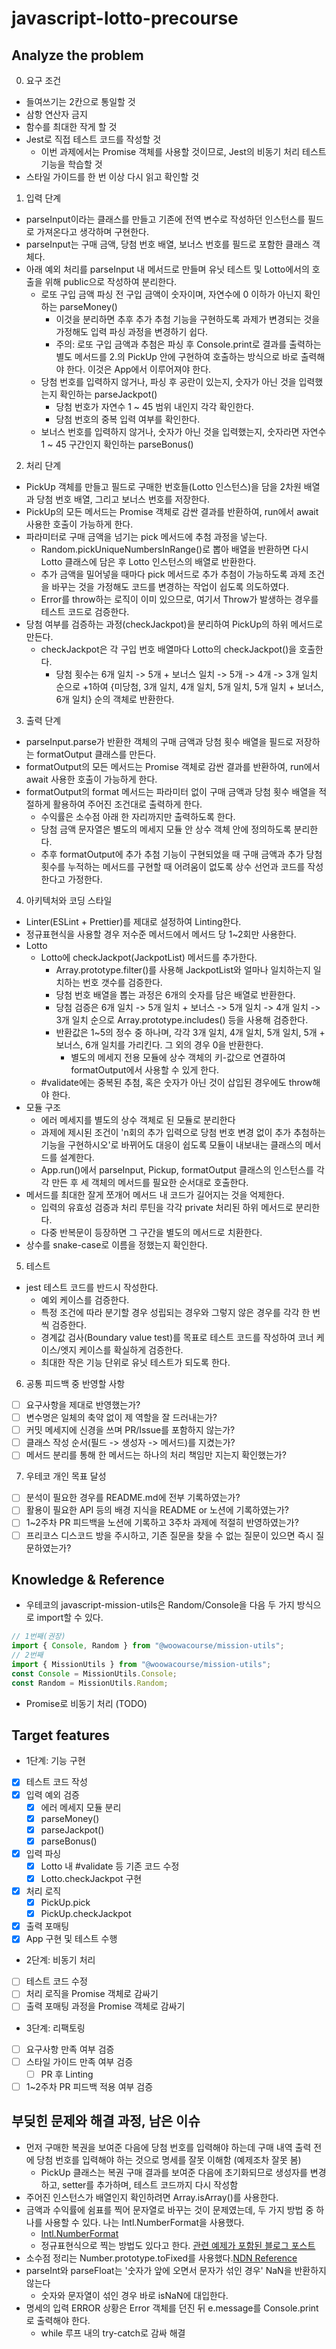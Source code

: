 # javascript-lotto-precourse

## Analyze the problem

0. 요구 조건

- 들여쓰기는 2칸으로 통일할 것
- 삼항 연산자 금지
- 함수를 최대한 작게 할 것
- Jest로 직접 테스트 코드를 작성할 것
  - 이번 과제에서는 Promise 객체를 사용할 것이므로, Jest의 비동기 처리 테스트 기능을 학습할 것
- 스타일 가이드를 한 번 이상 다시 읽고 확인할 것

1. 입력 단계

- parseInput이라는 클래스를 만들고 기존에 전역 변수로 작성하던 인스턴스를 필드로 가져온다고 생각하며 구현한다.
- parseInput는 구매 금액, 당첨 번호 배열, 보너스 번호를 필드로 포함한 클래스 객체다.
- 아래 예외 처리를 parseInput 내 메서드로 만들며 유닛 테스트 및 Lotto에서의 호출을 위해 public으로 작성하여 분리한다.
  - 로또 구입 금액 파싱 전 구입 금액이 숫자이며, 자연수에 0 이하가 아닌지 확인하는 parseMoney()
    - 이것을 분리하면 추후 추가 추첨 기능을 구현하도록 과제가 변경되는 것을 가정해도 입력 파싱 과정을 변경하기 쉽다.
    - 주의: 로또 구입 금액과 추첨은 파싱 후 Console.print로 결과를 출력하는 별도 메서드를 2.의 PickUp 안에 구현하여 호출하는 방식으로 바로 출력해야 한다. 이것은 App에서 이루어져야 한다.
  - 당첨 번호를 입력하지 않거나, 파싱 후 공란이 있는지, 숫자가 아닌 것을 입력했는지 확인하는 parseJackpot()
    - 당첨 번호가 자연수 1 ~ 45 범위 내인지 각각 확인한다.
    - 당첨 번호의 중복 입력 여부를 확인한다.
  - 보너스 번호를 입력하지 않거나, 숫자가 아닌 것을 입력했는지, 숫자라면 자연수 1 ~ 45 구간인지 확인하는 parseBonus()

2. 처리 단계

- PickUp 객체를 만들고 필드로 구매한 번호들(Lotto 인스턴스)을 담을 2차원 배열과 당첨 번호 배열, 그리고 보너스 번호를 저장한다.
- PickUp의 모든 메서드는 Promise 객체로 감싼 결과를 반환하여, run에서 await 사용한 호출이 가능하게 한다.
- 파라미터로 구매 금액을 넘기는 pick 메서드에 추첨 과정을 넣는다.
  - Random.pickUniqueNumbersInRange()로 뽑아 배열을 반환하면 다시 Lotto 클래스에 담은 후 Lotto 인스턴스의 배열로 반환한다.
  - 추가 금액을 밀어넣을 때마다 pick 메서드로 추가 추첨이 가능하도록 과제 조건을 바꾸는 것을 가정해도 코드를 변경하는 작업이 쉽도록 의도하였다.
  - Error를 throw하는 로직이 이미 있으므로, 여기서 Throw가 발생하는 경우를 테스트 코드로 검증한다.
- 당첨 여부를 검증하는 과정(checkJackpot)을 분리하여 PickUp의 하위 메서드로 만든다.
  - checkJackpot은 각 구입 번호 배열마다 Lotto의 checkJackpot()을 호출한다.
    - 당첨 횟수는 6개 일치 -> 5개 + 보너스 일치 -> 5개 -> 4개 -> 3개 일치 순으로 +1하여 {미당첨, 3개 일치, 4개 일치, 5개 일치, 5개 일치 + 보너스, 6개 일치} 순의 객체로 반환한다.

3. 출력 단계

- parseInput.parse가 반환한 객체의 구매 금액과 당첨 횟수 배열을 필드로 저장하는 formatOutput 클래스를 만든다.
- formatOutput의 모든 메서드는 Promise 객체로 감싼 결과를 반환하여, run에서 await 사용한 호출이 가능하게 한다.
- formatOutput의 format 메서드는 파라미터 없이 구매 금액과 당첨 횟수 배열을 적절하게 활용하여 주어진 조건대로 출력하게 한다.
  - 수익률은 소수점 아래 한 자리까지만 출력하도록 한다.
  - 당첨 금액 문자열은 별도의 메세지 모듈 안 상수 객체 안에 정의하도록 분리한다.
  - 추후 formatOutput에 추가 추첨 기능이 구현되었을 때 구매 금액과 추가 당첨 횟수를 누적하는 메서드를 구현할 때 어려움이 없도록 상수 선언과 코드를 작성한다고 가정한다.

4. 아키텍처와 코딩 스타일

- Linter(ESLint + Prettier)를 제대로 설정하여 Linting한다.
- 정규표현식을 사용할 경우 저수준 메서드에서 메서드 당 1~2회만 사용한다.
- Lotto
  - Lotto에 checkJackpot(JackpotList) 메서드를 추가한다.
    - Array.prototype.filter()를 사용해 JackpotList와 얼마나 일치하는지 일치하는 번호 갯수를 검증한다.
    - 당첨 번호 배열을 뽑는 과정은 6개의 숫자를 담은 배열로 반환한다.
    - 당첨 검증은 6개 일치 -> 5개 일치 + 보너스 -> 5개 일치 -> 4개 일치 -> 3개 일치 순으로 Array.prototype.includes() 등을 사용해 검증한다.
    - 반환값은 1~5의 정수 중 하나며, 각각 3개 일치, 4개 일치, 5개 일치, 5개 + 보너스, 6개 일치를 가리킨다. 그 외의 경우 0을 반환한다.
      - 별도의 메세지 전용 모듈에 상수 객체의 키-값으로 연결하여 formatOutput에서 사용할 수 있게 한다.
  - #validate에는 중복된 추첨, 혹은 숫자가 아닌 것이 삽입된 경우에도 throw해야 한다.
- 모듈 구조
  - 에러 메세지를 별도의 상수 객체로 된 모듈로 분리한다
  - 과제에 제시된 조건이 'n회의 추가 입력으로 당첨 번호 변경 없이 추가 추첨하는 기능을 구현하시오'로 바뀌어도 대응이 쉽도록 모듈이 내보내는 클래스의 메서드를 설계한다.
  - App.run()에서 parseInput, Pickup, formatOutput 클래스의 인스턴스를 각각 만든 후 세 객체의 메서드를 필요한 순서대로 호출한다.
- 메서드를 최대한 잘게 쪼개어 메서드 내 코드가 길어지는 것을 억제한다.
  - 입력의 유효성 검증과 처리 루틴을 각각 private 처리된 하위 메서드로 분리한다.
  - 다중 반복문이 등장하면 그 구간을 별도의 메서드로 치환한다.
- 상수를 snake-case로 이름을 정했는지 확인한다.

5. 테스트

- jest 테스트 코드를 반드시 작성한다.
  - 예외 케이스를 검증한다.
  - 특정 조건에 따라 분기할 경우 성립되는 경우와 그렇지 않은 경우를 각각 한 번씩 검증한다.
  - 경계값 검사(Boundary value test)를 목표로 테스트 코드를 작성하여 코너 케이스/엣지 케이스를 확실하게 검증한다.
  - 최대한 작은 기능 단위로 유닛 테스트가 되도록 한다.

6. 공통 피드백 중 반영할 사항

- [ ] 요구사항을 제대로 반영했는가?
- [ ] 변수명은 일체의 축약 없이 제 역할을 잘 드러내는가?
- [ ] 커밋 메세지에 신경을 쓰며 PR/Issue를 포함하지 않는가?
- [ ] 클래스 작성 순서(필드 -> 생성자 -> 메서드)를 지켰는가?
- [ ] 메서드 분리를 통해 한 메서드는 하나의 처리 책임만 지는지 확인했는가?

7. 우테코 개인 목표 달성

- [ ] 분석이 필요한 경우를 README.md에 전부 기록하였는가?
- [ ] 활용이 필요한 API 등의 배경 지식을 README or 노션에 기록하였는가?
- [ ] 1~2주차 PR 피드백을 노션에 기록하고 3주차 과제에 적절히 반영하였는가?
- [ ] 프리코스 디스코드 방을 주시하고, 기존 질문을 찾을 수 없는 질문이 있으면 즉시 질문하였는가?

## Knowledge & Reference

- 우테코의 javascript-mission-utils은 Random/Console을 다음 두 가지 방식으로 import할 수 있다.

```javascript
// 1번째(권장)
import { Console, Random } from "@woowacourse/mission-utils";
// 2번째
import { MissionUtils } from "@woowacourse/mission-utils";
const Console = MissionUtils.Console;
const Random = MissionUtils.Random;
```

- Promise로 비동기 처리
  (TODO)

## Target features

- 1단계: 기능 구현

* [x] 테스트 코드 작성
* [x] 입력 예외 검증
  - [x] 에러 메세지 모듈 분리
  - [x] parseMoney()
  - [x] parseJackpot()
  - [x] parseBonus()
* [x] 입력 파싱
  - [x] Lotto 내 #validate 등 기존 코드 수정
  - [x] Lotto.checkJackpot 구현
* [x] 처리 로직
  - [x] PickUp.pick
  - [x] PickUp.checkJackpot
* [x] 출력 포매팅
* [x] App 구현 및 테스트 수행

- 2단계: 비동기 처리

* [ ] 테스트 코드 수정
* [ ] 처리 로직을 Promise 객체로 감싸기
* [ ] 출력 포매팅 과정을 Promise 객체로 감싸기

- 3단계: 리팩토링

* [ ] 요구사항 만족 여부 검증
* [ ] 스타일 가이드 만족 여부 검증
  - [ ] PR 후 Linting
* [ ] 1~2주차 PR 피드백 적용 여부 검증

## 부딪힌 문제와 해결 과정, 남은 이슈

- 먼저 구매한 복권을 보여준 다음에 당첨 번호를 입력해야 하는데 구매 내역 출력 전에 당첨 번호를 입력해야 하는 것으로 명세를 잘못 이해함 (예제조차 잘못 봄)
  - PickUp 클래스는 복권 구매 결과를 보여준 다음에 초기화되므로 생성자를 변경하고, setter를 추가하며, 테스트 코드까지 다시 작성함
- 주어진 인스턴스가 배열인지 확인하려면 Array.isArray()를 사용한다.
- 금액과 수익률에 쉼표를 찍어 문자열로 바꾸는 것이 문제였는데, 두 가지 방법 중 하나를 사용할 수 있다. 나는 Intl.NumberFormat을 사용했다.
  - [Intl.NumberFormat](https://developer.mozilla.org/en-US/docs/Web/JavaScript/Reference/Global_Objects/Intl/NumberFormat)
  - 정규표현식으로 찍는 방법도 있다고 한다. [관련 예제가 포함된 블로그 포스트](https://velog.io/@sarang_daddy/JS-%EC%A0%95%EA%B7%9C%EC%8B%9DRegular-Expression)
- 소수점 정리는 Number.prototype.toFixed를 사용했다.[NDN Reference](https://developer.mozilla.org/en-US/docs/Web/JavaScript/Reference/Global_Objects/Number/toFixed)
- parseInt와 parseFloat는 '숫자가 앞에 오면서 문자가 섞인 경우' NaN을 반환하지 않는다
  - 숫자와 문자열이 섞인 경우 바로 isNaN에 대입한다.
- 명세의 입력 ERROR 상황은 Error 객체를 던진 뒤 e.message를 Console.print로 출력해야 한다.
  - while 루프 내의 try-catch로 감싸 해결

